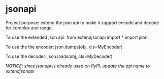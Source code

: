 # jsonapi

Project purpose: extend the json api to make it support encode and decode for complex and range.

To use the extended json api:
from extendjsonapi import *
import json

To use the the encoder:
json.dumps(obj, cls=MyEncoder)

To use the decoder:
json.loads(obj, cls=MyDecoder)

*NOTICE: since jsonapi is already used on PyPI, update the api name to extendjsonapi*